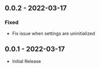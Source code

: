 ## 0.0.2 - 2022-03-17
### Fixed
- Fix issue when settings are uninitialized

## 0.0.1 - 2022-03-17
- Initial Release